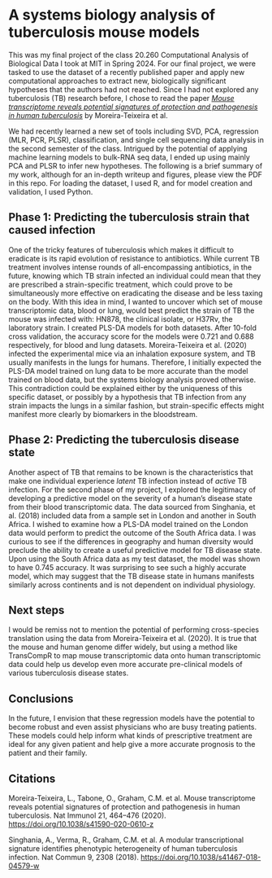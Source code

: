 # A systems biology analysis of tuberculosis mouse models

This was my final project of the class 20.260 Computational Analysis of Biological Data I took at MIT in Spring 2024.
For our final project, we were tasked to use the dataset of a recently published paper and apply new computational
approaches to extract new, biologically significant hypotheses that the authors had not reached. Since I had not explored any 
tuberculosis (TB) research before, I chose to read the paper [*Mouse transcriptome reveals potential signatures of protection and pathogenesis in human tuberculosis*](https://doi.org/10.1038/s41590-020-0610-z) by Moreira-Teixeira et al. 

We had recently learned a new set of tools including SVD, PCA, regression (MLR, PCR, PLSR), classification, and single cell sequencing data analysis in the second semester of the class.
Intrigued by the potential of applying machine learning models to bulk-RNA seq data, I ended up using mainly PCA and PLSR to infer new hypotheses. The following is a brief summary of my work, although for an in-depth writeup and figures, please view the PDF in this repo. For loading the dataset, I used R,
and for model creation and validation, I used Python.

## Phase 1: Predicting the tuberculosis strain that caused infection

One of the tricky features of tuberculosis which makes it difficult to eradicate is its rapid
evolution of resistance to antibiotics. While current TB treatment involves intense rounds of
all-encompassing antibiotics, in the future, knowing which TB strain infected an individual could
mean that they are prescribed a strain-specific treatment, which could prove to be simultaneously
more effective on eradicating the disease and be less taxing on the body. With this idea in mind, I
wanted to uncover which set of mouse transcriptomic data, blood or lung, would best predict the
strain of TB the mouse was infected with: HN878, the clinical isolate, or H37Rv, the laboratory
strain. 
    I created PLS-DA models for both datasets. After 10-fold cross validation, the accuracy score for the models were 0.721 and 0.688 respectively, 
for blood and lung datasets.
    Moreira-Teixeira et al. (2020) infected the experimental mice via an inhalation exposure system, and TB usually manifests in the lungs for
humans. Therefore, I initially expected the PLS-DA model trained on lung data to be more accurate than
the model trained on blood data, but the systems biology analysis proved otherwise. This
contradiction could be explained either by the uniqueness of this specific dataset, or possibly by
a hypothesis that TB infection from any strain impacts the lungs in a similar fashion, but
strain-specific effects might manifest more clearly by biomarkers in the bloodstream.

## Phase 2: Predicting the tuberculosis disease state

Another aspect of TB that remains to be known is the characteristics that make one
individual experience *latent* TB infection instead of *active* TB infection. For the second phase of
my project, I explored the legitimacy of developing a predictive model on the severity of a
human’s disease state from their blood transcriptomic data. The data sourced from Singhania, et
al. (2018) included data from a sample set in London and another in South Africa.
    I wished to examine how a PLS-DA model trained on the London data would perform to predict
the outcome of the South Africa data. I was curious to see if the differences in geography and
human diversity would preclude the ability to create a useful predictive model for TB disease
state. 
    Upon using the South Africa data as my test
dataset, the model was shown to have 0.745 accuracy. It was surprising to see such a highly accurate model, which may suggest that the TB disease
state in humans manifests similarly across continents and is not dependent on individual
physiology.

## Next steps

I would be remiss not to mention the potential of performing cross-species translation
using the data from Moreira-Teixeira et al. (2020). It is true that the mouse and human genome
differ widely, but using a method like TransCompR to map mouse transcriptomic data onto
human transcriptomic data could help us develop even more accurate pre-clinical models of
various tuberculosis disease states.

## Conclusions

In the future, I envision that these regression models have the potential to become robust
and even assist physicians who are busy treating patients. These models could help inform what
kinds of prescriptive treatment are ideal for any given patient and help give a more accurate
prognosis to the patient and their family. 

## Citations

Moreira-Teixeira, L., Tabone, O., Graham, C.M. et al. Mouse transcriptome reveals potential
signatures of protection and pathogenesis in human tuberculosis. Nat Immunol 21,
464–476 (2020). https://doi.org/10.1038/s41590-020-0610-z

Singhania, A., Verma, R., Graham, C.M. et al. A modular transcriptional signature identifies
phenotypic heterogeneity of human tuberculosis infection. Nat Commun 9, 2308 (2018).
https://doi.org/10.1038/s41467-018-04579-w
